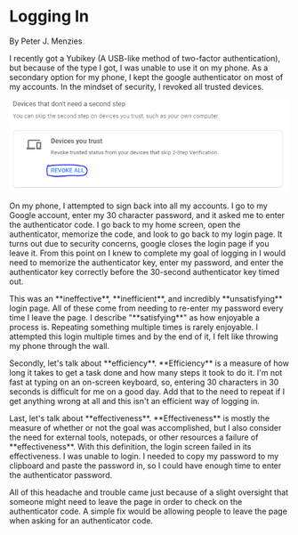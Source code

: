 # Logging In
By Peter J. Menzies

I recently got a Yubikey (A USB-like method of two-factor authentication), but because of the type I got, I was unable to use it on my phone. As a secondary option for my phone, I kept the google authenticator on most of my accounts. In the mindset of security, I revoked all trusted devices. 

<img src="assets/Distrust.PNG" width="600" />

<p>On my phone, I attempted to sign back into all my accounts. I go to my Google account, enter my 30 character password, and it asked me to enter the authenticator code. I go back to my home screen, open the authenticator, memorize the code, and look to go back to my login page. It turns out due to security concerns, google closes the login page if you leave it. From this point on I knew to complete my goal of logging in I would need to memorize the authenticator key, enter my password, and enter the authenticator key correctly before the 30-second authenticator key timed out.</p>

<p>This was an **ineffective**, **inefficient**, and incredibly **unsatisfying** login page. All of these come from needing to re-enter my password every time I leave the page. I describe "**satisfying**" as how enjoyable a process is. Repeating something multiple times is rarely enjoyable. I attempted this login multiple times and by the end of it, I felt like throwing my phone through the wall. </p>

<p>Secondly, let's talk about **efficiency**. **Efficiency** is a measure of how long it takes to get a task done and how many steps it took to do it. I'm not fast at typing on an on-screen keyboard, so, entering 30 characters in 30 seconds is difficult for me on a good day. Add that to the need to repeat if I get anything wrong at all and this isn't an efficient way of logging in.</p>

<p>Last, let's talk about **effectiveness**. **Effectiveness** is mostly the measure of whether or not the goal was accomplished, but I also consider the need for external tools, notepads, or other resources a failure of **effectiveness**. With this definition, the login screen failed in its effectiveness. I was unable to login. I needed to copy my password to my clipboard and paste the password in, so I could have enough time to enter the authenticator password.</p>

<p>All of this headache and trouble came just because of a slight oversight that someone might need to leave the page in order to check on the authenticator code. A simple fix would be allowing people to leave the page when asking for an authenticator code.</p>
